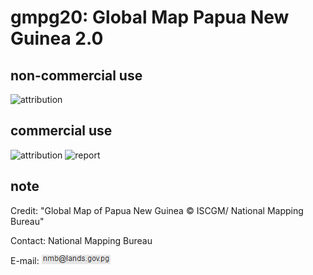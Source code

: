 # gmpg20: Global Map Papua New Guinea 2.0
## non-commercial use
![attribution](https://globalmaps.github.io/globalmaps/attribution.png)
## commercial use
![attribution](https://globalmaps.github.io/globalmaps/attribution.png)  ![report](https://globalmaps.github.io/globalmaps/report.png)

## note
Credit: "Global Map of Papua New Guinea © ISCGM/ National Mapping Bureau"

Contact: National Mapping Bureau

E-mail: ![email](email.png)

